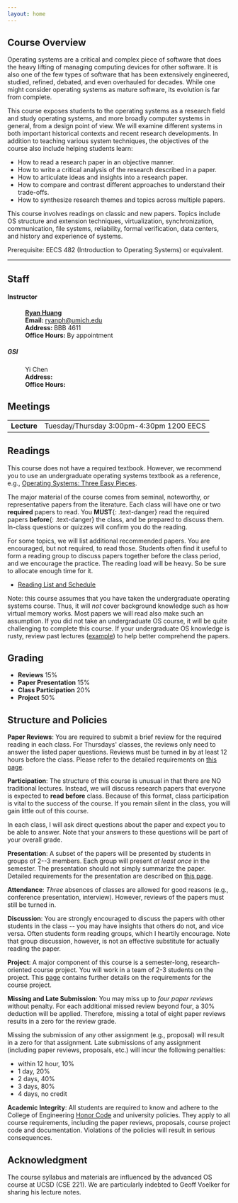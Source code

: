 ```yaml
---
layout: home
---
```


## Course Overview

Operating systems are a critical and complex piece of software that does the
heavy lifting of managing computing devices for other software. It is also one
of the few types of software that has been extensively engineered, studied,
refined, debated, and even overhauled for decades. While one might
consider operating systems as mature software, its evolution is far from
complete.

This course exposes students to the operating systems as a research field and
study operating systems, and more broadly computer systems in general, from a design 
point of view. We will examine different systems in both important historical 
contexts and recent research developments. In addition to teaching various system 
techniques, the objectives of the course also include helping students learn:

* How to read a research paper in an objective manner.
* How to write a critical analysis of the research described in a paper.
* How to articulate ideas and insights into a research paper.
* How to compare and contrast different approaches to understand their trade-offs.
* How to synthesize research themes and topics across multiple papers.

This course involves readings on classic and new papers. Topics include OS
structure and extension techniques, virtualization, synchronization,
communication, file systems, reliability, formal verification,
data centers, and history and experience of systems.

<span class="badge bg-info md-badge">Prerequisite</span>: EECS 482 (Introduction 
to Operating Systems) or equivalent.

<hr>

## Staff

<dl class="staff">
	<dt><h4>Instructor</h4></dt>
	<dd><strong><a href="https://web.eecs.umich.edu/~ryanph">Ryan Huang</a></strong></dd>
	<dd><b>Email: </b><a href="mailto:ryanph@umich.edu">ryanph@umich.edu</a></dd>
	<dd><b>Address: </b>BBB 4611</dd>
	<dd><b>Office Hours: </b>By appointment</dd>
	<dt><h5>GSI</h5></dt>
	<dd>Yi Chen</dd>
	<dd><b>Address: </b></dd>
	<dd><b>Office Hours: </b></dd>
</dl>

## Meetings

<p>
<div class="border-table">
<table class="table table-hover">
  <tbody>
    <tr scope="row">
      <td><strong>Lecture</strong></td>
      <td>Tuesday/Thursday 3:00pm-4:30pm 1200 EECS</td>
    </tr>
  </tbody>
</table>
</div>
</p>

## Readings
This course does not have a required textbook. However, we recommend you to
use an undergraduate operating systems textbook as a reference, e.g., 
[Operating Systems: Three Easy Pieces](http://www.ostep.org). 

The major material of the course comes from seminal, noteworthy, or representative 
papers from the literature. Each class will have one or two **required** papers 
to read. You **MUST**{: .text-danger} read the required papers **before**{: .text-danger} 
the class, and be prepared to discuss them. In-class questions or quizzes will 
confirm you do the reading.

For some topics, we will list additional recommended papers. You are encouraged, 
but not required, to read those. Students often find it useful to form a reading 
group to discuss papers together before the class period, and we encourage 
the practice. The reading load will be heavy. So be sure to allocate enough
time for it.

* [Reading List and Schedule](schedule.html)

<span class="badge bg-info md-badge">Note</span>: this course assumes that you
have taken the undergraduate operating systems course. Thus, it will *not*
cover background knowledge such as how virtual memory works. Most papers we will 
read also make such an assumption. If you did not take an undergraduate OS 
course, it will be quite challenging to complete this course. If your undergraduate 
OS knowledge is rusty, review past lectures ([example](https://web.eecs.umich.edu/~ryanph/jhu/cs318/fall22/schedule.html)) to
help better comprehend the papers.

## Grading

<div class="container">
  <div class="row">
  <div class="col-8" style="padding-left:0px">
    <ul class="list-group border-table grading-table">
      <li class="list-group-item d-flex justify-content-between align-items-center">
        <b>Reviews</b>
        <span class="badge bg-primary rounded-pill">15%</span>
      </li>
      <li class="list-group-item d-flex justify-content-between align-items-center">
        <b>Paper Presentation</b>
        <span class="badge bg-primary rounded-pill">15%</span>
      </li>
      <li class="list-group-item d-flex justify-content-between align-items-center">
        <b>Class Participation</b>
        <span class="badge bg-primary rounded-pill">20%</span>
      </li>
      <li class="list-group-item d-flex justify-content-between align-items-center">
        <b>Project</b>
        <span class="badge bg-primary rounded-pill">50%</span>
      </li>
    </ul>
  </div>
  </div>
</div>

<p></p>

## Structure and Policies

<span class="badge bg-info fs-6"><b>Paper Reviews</b></span>: You are required to 
submit a brief review for the required reading in each class. For Thursdays' 
classes, the reviews only need to answer the listed paper questions. Reviews 
must be turned in by <span class="text-danger">at least 12 hours</span> before 
the class. Please refer to the detailed requirements on [this page](review.html).

<span class="badge bg-info fs-6"><b>Participation</b></span>: The structure of
this course is unusual in that there are NO traditional lectures. Instead, 
we will discuss research papers that everyone is expected to **read before** 
class. Because of this format, class participation is vital to the success of
the course. If you remain silent in the class, you will gain little out of this
course.

In each class, I will ask direct questions about the paper and expect you to
be able to answer. Note that your answers to these questions will be part of
your overall grade.

<span class="badge bg-info fs-6"><b>Presentation</b></span>: A subset of the
papers will be presented by students in groups of 2--3 members. Each group
will present *at least once* in the semester. The presentation should not
simply summarize the paper. Detailed requirements for the presentation are
described on [this page](presentation.thml).

<span class="badge bg-info fs-6"><b>Attendance</b></span>: *Three* absences of
classes are allowed for good reasons (e.g., conference presentation,
interview). However, reviews of the papers must still be turned in.

<span class="badge bg-info fs-6"><b>Discussion</b></span>: You are strongly
encouraged to discuss the papers with other students in the class -- you may
have insights that others do not, and vice versa. Often students form reading
groups, which I heartily encourage. Note that group discussion, however, is not
an effective substitute for actually reading the paper.

<span class="badge bg-info fs-6"><b>Project</b></span>: A major component of
this course is a semester-long, research-oriented course project. You will 
work in a team of 2-3 students on the project. This [page](project.html) contains
further details on the requirements for the course project.

<span class="badge bg-info fs-6"><b>Missing and Late Submission</b></span>: 
You may miss up to *four paper reviews* without penalty. For each additional missed 
review beyond four, a 30% deduction will be applied. Therefore, missing a total
of eight paper reviews results in a zero for the review grade. 

Missing the submission of any other assignment (e.g., proposal) will result in
a zero for that assignment. Late submissions of any assignment (including paper
reviews, proposals, etc.) will incur the following penalties:
<ul>
<li>within 12 hour, 10%</li>
<li>1 day, 20%</li>
<li>2 days, 40%</li>
<li>3 days, 80%</li>
<li>4 days, no credit</li>
</ul>

<span class="badge bg-info fs-6"><b>Academic Integrity</b></span>: All students are required to 
  know and adhere to the College of Engineering [Honor Code](https://ecas.engin.umich.edu/wp-content/uploads/sites/19/2023/02/College-of-Engineering-Honor-Code-UPDATED.pdf) and 
  university policies. They apply to all course requirements, including the
  paper reviews, proposals, course project code and documentation. <span
  class="text-danger">Violations of the policies will result
  in serious consequences</span>.

## Acknowledgment

The course syllabus and materials are influenced by the advanced OS course at
UCSD (CSE 221). We are particularly indebted to Geoff Voelker for sharing his
lecture notes.
